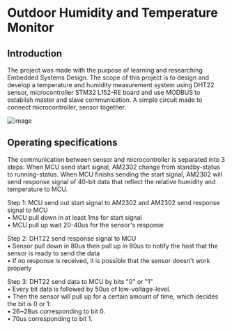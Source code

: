 # Outdoor Humidity and Temperature Monitor

## Introduction

The project was made with the purpose of learning and researching Embedded Systems Design. The scope of this project is to design and develop a temperature and humidity measurement system using DHT22 sensor, microcontroller STM32 L152-RE board and use MODBUS to establish master and slave communication. A simple circuit made to connect microcontroller, sensor together.

![image](https://github.com/NgocDo-2002/Humidity-and-Temperature-Monitor/assets/84715183/2fa01247-abcd-4627-bc99-6fcb32d8843a)

## Operating specifications

The communication between sensor and microcontroller is separated into 3 steps: When MCU send start signal, AM2302 change from standby-status to running-status. When MCU finishs sending the start signal, AM2302 will send response signal of 40-bit data that reflect the relative humidity and temperature to MCU.

Step 1: MCU send out start signal to AM2302 and AM2302 send response signal to MCU  
• MCU pull down in at least 1ms for start signal  
• MCU pull up wait 20-40us for the sensor's response  

Step 2: DHT22 send response signal to MCU  
• Sensor pull down in 80us then pull up in 80us to notify the host that the sensor is ready to send the data  
• If no response is received, it is possible that the sensor doesn't work properly  

Step 3: DHT22 send data to MCU by bits "0" or "1"  
• Every bit data is followed by 50us of low-voltage-level.  
• Then the sensor will pull up for a certain amount of time, which decides the bit is 0 or 1:  
     • 26~28us corresponding to bit 0.  
     • 70us corresponding to bit 1.  
